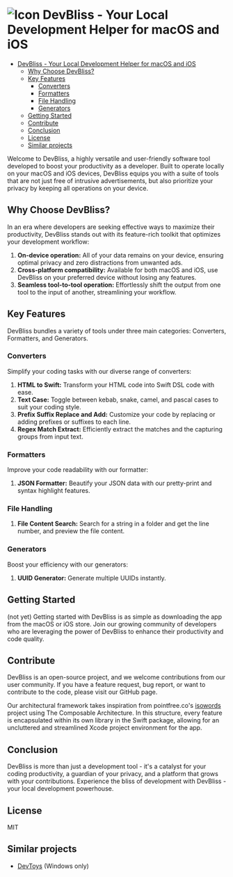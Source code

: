 # ![Icon]( ) DevBliss - Your Local Development Helper for macOS and iOS

- [ DevBliss - Your Local Development Helper for macOS and iOS](#-devbliss---your-local-development-helper-for-macos-and-ios)
  - [Why Choose DevBliss?](#why-choose-devbliss)
  - [Key Features](#key-features)
    - [Converters](#converters)
    - [Formatters](#formatters)
    - [File Handling](#file-handling)
    - [Generators](#generators)
  - [Getting Started](#getting-started)
  - [Contribute](#contribute)
  - [Conclusion](#conclusion)
  - [License](#license)
  - [Similar projects](#similar-projects)


Welcome to DevBliss, a highly versatile and user-friendly software tool developed to boost your productivity as a developer. Built to operate locally on your macOS and iOS devices, DevBliss equips you with a suite of tools that are not just free of intrusive advertisements, but also prioritize your privacy by keeping all operations on your device.

## Why Choose DevBliss?

In an era where developers are seeking effective ways to maximize their productivity, DevBliss stands out with its feature-rich toolkit that optimizes your development workflow:

1. **On-device operation:** All of your data remains on your device, ensuring optimal privacy and zero distractions from unwanted ads.
2. **Cross-platform compatibility:** Available for both macOS and iOS, use DevBliss on your preferred device without losing any features.
3. **Seamless tool-to-tool operation:** Effortlessly shift the output from one tool to the input of another, streamlining your workflow.

## Key Features

DevBliss bundles a variety of tools under three main categories: Converters, Formatters, and Generators.

### Converters

Simplify your coding tasks with our diverse range of converters:

1. **HTML to Swift:** Transform your HTML code into Swift DSL code with ease.
1. **Text Case:** Toggle between kebab, snake, camel, and pascal cases to suit your coding style.
1. **Prefix Suffix Replace and Add:** Customize your code by replacing or adding prefixes or suffixes to each line.
1. **Regex Match Extract:** Efficiently extract the matches and the capturing groups from input text.

### Formatters

Improve your code readability with our formatter:

1. **JSON Formatter:** Beautify your JSON data with our pretty-print and syntax highlight features.

### File Handling

1. **File Content Search:** Search for a string in a folder and get the line number, and preview the file content.

### Generators

Boost your efficiency with our generators:

1. **UUID Generator:** Generate multiple UUIDs instantly.

## Getting Started

(not yet) Getting started with DevBliss is as simple as downloading the app from the macOS or iOS store. Join our growing community of developers who are leveraging the power of DevBliss to enhance their productivity and code quality.

## Contribute

DevBliss is an open-source project, and we welcome contributions from our user community. If you have a feature request, bug report, or want to contribute to the code, please visit our GitHub page.

Our architectural framework takes inspiration from pointfree.co's [isowords](https://github.com/pointfreeco/isowords) project using The Composable Architecture. In this structure, every feature is encapsulated within its own library in the Swift package, allowing for an uncluttered and streamlined Xcode project environment for the app.

## Conclusion

DevBliss is more than just a development tool - it's a catalyst for your coding productivity, a guardian of your privacy, and a platform that grows with your contributions. Experience the bliss of development with DevBliss - your local development powerhouse.

## License

MIT

## Similar projects
- [DevToys](https://devtoys.app/) (Windows only)